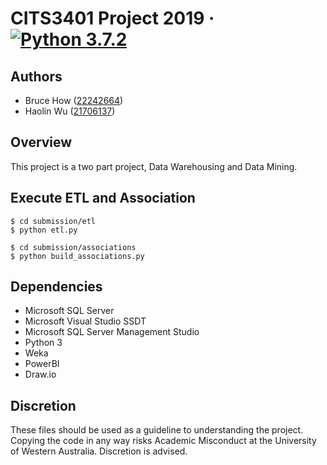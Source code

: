 # CITS3401 Project 2019 &middot; [![Python 3.7.2](https://img.shields.io/badge/python-3.7.2-blue.svg)](https://www.python.org/downloads/release/python-372/)

## Authors
- Bruce How ([22242664](https://github.com/brucehow/))
- Haolin Wu ([21706137](https://github.com/dragonite)) 

## Overview
This project is a two part project, Data Warehousing and Data Mining.

## Execute ETL and Association

```
$ cd submission/etl
$ python etl.py
```

```
$ cd submission/associations
$ python build_associations.py
```

## Dependencies
- Microsoft SQL Server
- Microsoft Visual Studio SSDT
- Microsoft SQL Server Management Studio
- Python 3
- Weka
- PowerBI
- Draw.io

## Discretion
These files should be used as a guideline to understanding the project. Copying the code in any way risks Academic Misconduct at the University of Western Australia. Discretion is advised.
